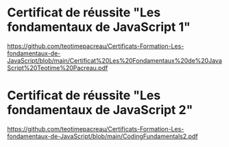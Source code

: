 # Certificat de réussite "Les fondamentaux de JavaScript 1"

https://github.com/teotimepacreau/Certificats-Formation-Les-fondamentaux-de-JavaScript/blob/main/Certificat%20Les%20Fondamentaux%20de%20JavaScript%20Teotime%20Pacreau.pdf

# Certificat de réussite "Les fondamentaux de JavaScript 2"

https://github.com/teotimepacreau/Certificats-Formation-Les-fondamentaux-de-JavaScript/blob/main/CodingFundamentals2.pdf
